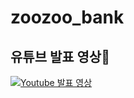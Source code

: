 # zoozoo_bank

##  유튜브 발표 영상📌
[![Youtube 발표 영상](http://img.youtube.com/vi/TUogAA7DD5A/0.jpg)](https://www.youtube.com/watch?v=TUogAA7DD5A&ab_channel=Bakz_hi)
